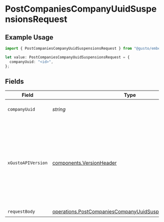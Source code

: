 # PostCompaniesCompanyUuidSuspensionsRequest

## Example Usage

```typescript
import { PostCompaniesCompanyUuidSuspensionsRequest } from "@gusto/embedded-api/models/operations/postcompaniescompanyuuidsuspensions.js";

let value: PostCompaniesCompanyUuidSuspensionsRequest = {
  companyUuid: "<id>",
};
```

## Fields

| Field                                                                                                                                                                                                                        | Type                                                                                                                                                                                                                         | Required                                                                                                                                                                                                                     | Description                                                                                                                                                                                                                  |
| ---------------------------------------------------------------------------------------------------------------------------------------------------------------------------------------------------------------------------- | ---------------------------------------------------------------------------------------------------------------------------------------------------------------------------------------------------------------------------- | ---------------------------------------------------------------------------------------------------------------------------------------------------------------------------------------------------------------------------- | ---------------------------------------------------------------------------------------------------------------------------------------------------------------------------------------------------------------------------- |
| `companyUuid`                                                                                                                                                                                                                | *string*                                                                                                                                                                                                                     | :heavy_check_mark:                                                                                                                                                                                                           | The UUID of the company                                                                                                                                                                                                      |
| `xGustoAPIVersion`                                                                                                                                                                                                           | [components.VersionHeader](../../models/components/versionheader.md)                                                                                                                                                         | :heavy_minus_sign:                                                                                                                                                                                                           | Determines the date-based API version associated with your API call. If none is provided, your application's [minimum API version](https://docs.gusto.com/embedded-payroll/docs/api-versioning#minimum-api-version) is used. |
| `requestBody`                                                                                                                                                                                                                | [operations.PostCompaniesCompanyUuidSuspensionsRequestBody](../../models/operations/postcompaniescompanyuuidsuspensionsrequestbody.md)                                                                                       | :heavy_check_mark:                                                                                                                                                                                                           | N/A                                                                                                                                                                                                                          |